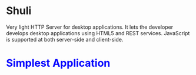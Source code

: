Shuli
=====

Very light HTTP Server for desktop applications.
It lets the developer develops desktop applications using HTML5 and REST services. JavaScript is supported at both server-side and client-side.

<h1 style="color: blue">Simplest Application</h1>
